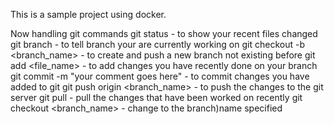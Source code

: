 This is a sample project using docker.

Now handling git commands
git status  - to show your recent files changed
git branch  - to tell  branch your are currently working on
git checkout -b <branch_name>   - to create and push a new branch not existing before
git add <file_name>  - to add changes you have recently done on your branch
git commit -m "your comment goes here"  - to commit changes you have added to git
git push origin <branch_name> - to push the changes to the git server
git pull  - pull the changes that have been worked on recently
git checkout <branch_name>  - change to the branch)name specified

